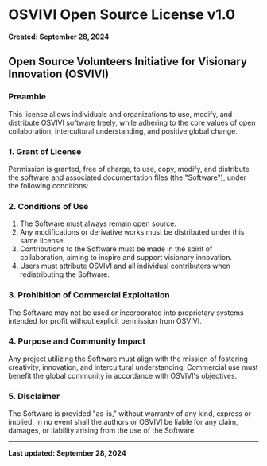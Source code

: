# OSVIVI Open Source License v1.0

**Created: September 28, 2024**

## Open Source Volunteers Initiative for Visionary Innovation (OSVIVI)

### Preamble

This license allows individuals and organizations to use, modify, and distribute OSVIVI software freely, while adhering to the core values of open collaboration, intercultural understanding, and positive global change.

### 1. Grant of License

Permission is granted, free of charge, to use, copy, modify, and distribute the software and associated documentation files (the "Software"), under the following conditions:

### 2. Conditions of Use

1. The Software must always remain open source.
2. Any modifications or derivative works must be distributed under this same license.
3. Contributions to the Software must be made in the spirit of collaboration, aiming to inspire and support visionary innovation.
4. Users must attribute OSVIVI and all individual contributors when redistributing the Software.

### 3. Prohibition of Commercial Exploitation

The Software may not be used or incorporated into proprietary systems intended for profit without explicit permission from OSVIVI.

### 4. Purpose and Community Impact

Any project utilizing the Software must align with the mission of fostering creativity, innovation, and intercultural understanding. Commercial use must benefit the global community in accordance with OSVIVI's objectives.

### 5. Disclaimer

The Software is provided "as-is," without warranty of any kind, express or implied. In no event shall the authors or OSVIVI be liable for any claim, damages, or liability arising from the use of the Software.

---

**Last updated: September 28, 2024**
